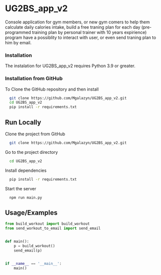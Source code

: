 # UG2BS_app_v2


Console application for gym members, or new gym comers to help them calculate daily calories intake, 
build a free traning plan for each day (pre-programmed training plan by personal trainer with 10 years expirience)
program have a possiblity to interact with user, or even send traning plan to him by email.


### Installation
The instalation for UG2BS_app_v2 requires Python 3.9 or greater.

### Installation from GitHub

To Clone the GitHub repository and then install

```bash
  git clone https://github.com/Mgalazyn/UG2BS_app_v2.git
  cd UG2BS_app_v2
  pip install -r requirements.txt
```


## Run Locally

Clone the project from GitHub

```bash
  git clone https://github.com/Mgalazyn/UG2BS_app_v2.git
```

Go to the project directory

```bash
  cd UG2BS_app_v2
```

Install dependencies

```bash
  pip install -r requirements.txt
```

Start the server

```bash
  npm run main.py
```


## Usage/Examples

```python
from build_workout import build_workout
from send_workout_to_email import send_email


def main():
    p = build_workout()
    send_email(p)


if __name__ == '__main__':
    main()


```

